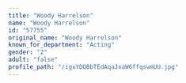 ```yaml
---
title: "Woody Harrelson"
name: "Woody Harrelson"
id: "57755"
original_name: "Woody Harrelson"
known_for_department: "Acting"
gender: "2"
adult: "false"
profile_path: "/igxYDQBbTEdAqaJxaW6ffqswmUU.jpg"
---
```

